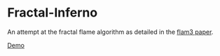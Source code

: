 # Fractal-Inferno
An attempt at the fractal flame algorithm as detailed in the [flam3 paper](http://flam3.com/flame_draves.pdf).  

[Demo](https://tariqksoliman.github.io/Fractal-Inferno/)
